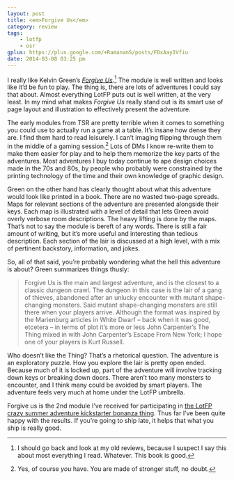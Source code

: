 ```yaml
---
layout: post
title: <em>Forgive Us</em>
category: review
tags:
    - lotfp
    - osr
gplus: https://plus.google.com/+RamananS/posts/FDxAay1Vfiu
date: 2014-03-08 03:25 pm
---
```


I really like Kelvin Green’s [_Forgive Us_][1].[^1] The module is well written and looks like it’d be fun to play. The thing is, there are lots of adventures I could say that about. Almost everything LotFP puts out is well written, at the very least. In my mind what makes _Forgive Us_ really stand out is its smart use of page layout and illustration to effectively present the adventure.

The early modules from TSR are pretty terrible when it comes to something you could use to actually run a game at a table. It’s insane how dense they are. I find them hard to read leisurely. I can’t imaging flipping through them in the middle of a gaming session.[^2] Lots of DMs I know re-write them to make them easier for play and to help them memorize the key parts of the adventures. Most adventures I buy today continue to ape design choices made in the 70s and 80s, by people who probably were constrained by the printing technology of the time and their own knowledge of graphic design.

Green on the other hand has clearly thought about what this adventure would look like printed in a book. There are no wasted two-page spreads. Maps for relevant sections of the adventure are presented alongside their keys. Each map is illustrated with a level of detail that lets Green avoid overly verbose room descriptions. The heavy lifting is done by the maps. That’s not to say the module is bereft of any words. There is still a fair amount of writing, but it’s more useful and interesting than tedious description. Each section of the lair is discussed at a high level, with a mix of pertinent backstory, information, and jokes.

So, all of that said, you’re probably wondering what the hell this adventure is about? Green summarizes things thusly:

> Forgive Us is the main and largest adventure, and is the closest to a classic dungeon crawl. The dungeon in this case is the lair of a gang of thieves, abandoned after an unlucky encounter with mutant shape-changing monsters. Said mutant shape-changing monsters are still there when your players arrive. Although the format was inspired by the Marienburg articles in White Dwarf – back when it was good, etcetera – in terms of plot it’s more or less John Carpenter’s The Thing mixed in with John Carpenter’s Escape From New York; I hope one of your players is Kurt Russell.

Who doesn’t like the Thing? That’s a rhetorical question. The adventure is an exploratory puzzle. How you explore the lair is pretty open ended. Because much of it is locked up, part of the adventure will involve tracking down keys or breaking down doors. There aren’t too many monsters to encounter, and I think many could be avoided by smart players. The adventure feels very much at home under the LotFP umbrella.

Forgive us is the 2nd module I’ve received for participating in [the LotFP crazy summer adventure kickstarter bonanza thing][2]. Thus far I’ve been quite happy with the results. If you’re going to ship late, it helps that what you ship is really good.

[^1]: I should go back and look at my old reviews, because I suspect I say this about most everything I read. Whatever. This book is good.
[^2]: Yes, of course _you_ have. You are made of stronger stuff, no doubt.


[1]: http://www.lotfp.com/store/index.php?route=product/product&product_id=179
[2]: /blog/lotfp-july-campaign/